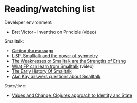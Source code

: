# Reading/watching list

Developer environment:

- [Bret Victor - Inventing on Principle](https://www.youtube.com/watch?v=PUv66718DII) (video)

Smalltalk:

- [Getting the message](http://www.smalltalk.org/articles/article_20100320_a3_Getting_The_Message.html)
- [LISP, Smalltalk and the power of symmetry](https://insearchofsecrets.com/2014/08/04/lisp-smalltalk-and-the-power-of-symmetry/) 
- [The Weaknesses of Smalltalk are the Strengths of Erlang](https://www.eighty-twenty.org/2011/05/08/weaknesses-of-smalltalk-strengths-of-erlang)
- [What FP can learn from Smalltalk](https://www.youtube.com/watch?v=baxtyeFVn3w) (video)
- [The Early History Of Smalltalk](http://worrydream.com/EarlyHistoryOfSmalltalk/)
- [Alan Kay answers questions about Smalltalk](https://computinged.wordpress.com/2010/09/11/moti-asks-objects-never-well-hardly-ever/#comment-3766)

State/time:

- [Values and Change: Clojure’s approach to Identity and State](https://clojure.org/about/state)
